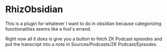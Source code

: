 # RhizObsidian

This is a plugin for whatever I want to do in obsidian because categorizing functionalities seems like a fool's errand.


Right now all it does is give you a button to fetch ZK Podcast episodes and put the transcript into a note in Sources/Podcasts/ZK Podcast/Episodes.